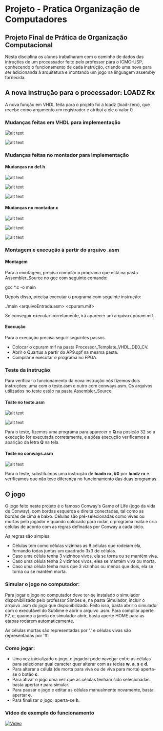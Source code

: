 # Projeto - Pratica Organização de Computadores
## Projeto Final de Prática de Organização Computacional

Nesta disciplina os alunos trabalharam com o caminho de dados das intruções de um processador feito pelo professor para o ICMC-USP, conhecendo o funcionamento de cada instrução, criando uma nova para ser adicionanda à arquitetura e montando um jogo na linguagem assembly fornecida.

## A nova instrução para o processador:	LOADZ Rx

A nova função em VHDL feita para o projeto foi a loadz (load-zero), que recebe como argumento um registrador e atribuí a ele o valor 0.

### Mudanças feitas em VHDL para implementação
![alt text](https://github.com/884kaito/Projeto-PratOrgComp/blob/main/Imagens/quartus1.png)

![alt text](https://github.com/884kaito/Projeto-PratOrgComp/blob/main/Imagens/quartus2.png)

### Mudanças feitas no montador para implementação

#### Mudanças no def.h

![alt text](https://github.com/884kaito/Projeto-PratOrgComp/blob/main/Imagens/def1.png)

![alt text](https://github.com/884kaito/Projeto-PratOrgComp/blob/main/Imagens/def2.png)

![alt text](https://github.com/884kaito/Projeto-PratOrgComp/blob/main/Imagens/def3.png)

#### Mudanças no montador.c

![alt text](https://github.com/884kaito/Projeto-PratOrgComp/blob/main/Imagens/montador1.png)

![alt text](https://github.com/884kaito/Projeto-PratOrgComp/blob/main/Imagens/montador2.png)

![alt text](https://github.com/884kaito/Projeto-PratOrgComp/blob/main/Imagens/montador3.png)

### Montagem e execução à partir do arquivo .asm

#### Montagem

Para a montagem, precisa compilar o programa que está na pasta Assembler_Source no gcc com seguinte comando:

 gcc *.c -o main
 
 Depois disso, precisa executar o programa com seguinte instrução:
 
 ./main <arquivoEntrada.asm> <cpuram.mif>
 
 Se conseguir executar corretamente, irá aparecer um arquivo cpuram.mif.
 
 
 #### Execução
 
 Para a execução precisa seguir seguintes passos.
 
 - Colocar o cpuram.mif na pasta Processor_Template_VHDL_DE0_CV.
 - Abrir o Quartus a partir do AP9.qpf na mesma pasta. 
 - Compilar e executar o programa no FPGA.

### Teste da instrução

Para verificar o funcionamento da nova instrução nós fizemos dois instruções: uma com o teste.asm e outro com conways.asm. Os arquivos utilizados no teste estão na pasta Assembler_Source.

#### Teste no teste.asm

![alt text](https://github.com/884kaito/Projeto-PratOrgComp/blob/main/Imagens/teste.png)

![alt text](https://github.com/884kaito/Projeto-PratOrgComp/blob/main/Imagens/teste_feito.jpeg)

Para o teste, fizemos uma programa para aparecer o **Q** na posição 32 se a execução for executada corretamente, e apósa execução verificamos a aparição da letra **Q** na tela.

#### Teste no conways.asm

![alt text](https://github.com/884kaito/Projeto-PratOrgComp/blob/main/Imagens/conways.png)

Para o teste, substituímos uma instrução de **loadn rx, #0** por **loadz rx** e verificamos que não teve diferença no funcionamento das duas programas.

## O jogo

O jogo feito neste projeto é o famoso Conway's Game of Life (jogo da vida de Conway), com bordas esquerda e direita conectadas, tal como as bordas de cima e baixo. Células são pré-selecionadas como vivas ou mortas pelo jogador e quando colocado para rodar, o programa mata e cria células de acordo com as regras definadas por Conway a cada ciclo.

As regras são simples:
- Células tem como células vizinhas as 8 células que rodeiam ela, fornando todas juntas um quadrado 3x3 de células.
- Caso uma célula tenha 3 vizinhos vivos, ela se torna ou se mantém viva.
- Caso uma célula tenha 2 vizinhos vivos, elea se mantém viva ou morta.
- Caso uma célula tenha mais que 3 vizinhos ou menos que dois, ela se torna ou se mantém morta.


### Simular o jogo no computador:

Para jogar o jogo no computador deve ter-se instalado o simulador disponibilizado pelo professor Simões e, na pasta Simulador, incluir o arquivo .asm do jogo que disponibilizado. Feito isso, basta abrir o simulador com o executável do Sublime e abrir o arquivo .asm. Para compilar aperte F7, e, quando a janela do simulador abrir, basta aperte HOME para as etapas rodarem automaticamente.

As células mortas são representadas por '.' e células vivas são representadas por '#'.

### Como jogar:

- Uma vez inicializado o jogo, o jogador pode navegar entre as células para selecionar qual caracter quer alterar com as teclas **w**, **a**, **s** e **d**.
- Para alterar a célula (de morta para viva ou de viva para morta) aperta-se o botão **c**.
- Para ativar o jogo uma vez que as células tenham sido selecionadas basta apertar **r** para simular.
- Para pausar o jogo e editar as células manualmente novamente, basta apertar **e**.
- Para finalizar o jogo, aperta-se **h**.

### Vídeo de exemplo do funcionamento
[![Vídeo]()](https://youtu.be/Q2f86QpXnTA)
